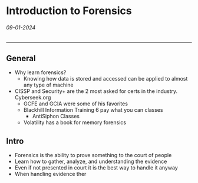 # Introduction to Forensics
###### 09-01-2024
---
## General
- Why learn forensics?
	- Knowing how data is stored and accessed can be applied to almost any type of machine
- CISSP and Security+ are the 2 most asked for certs in the industry. Cyberseek.org
	- GCFE and GCIA were some of his favorites
	- Blackhill Information Training 6 pay what you can classes
		- AntiSiphon Classes
	- Volatility has a book for memory forensics
## Intro
- Forensics is the ability to prove something to the court of people
- Learn how to gather, analyze, and understanding the evidence
- Even if not presented in court it is the best way to handle it anyway
- When handling evidence ther